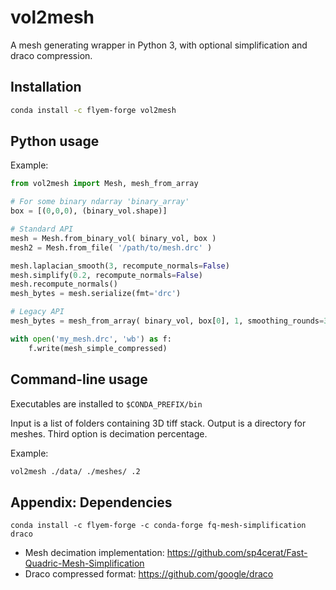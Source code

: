 # vol2mesh

A mesh generating wrapper in Python 3, with optional simplification and draco compression.

Installation
------------

```bash
conda install -c flyem-forge vol2mesh
```

Python usage
------------

Example:

```python
from vol2mesh import Mesh, mesh_from_array

# For some binary ndarray 'binary_array'
box = [(0,0,0), (binary_vol.shape)]

# Standard API
mesh = Mesh.from_binary_vol( binary_vol, box )
mesh2 = Mesh.from_file( '/path/to/mesh.drc' )

mesh.laplacian_smooth(3, recompute_normals=False)
mesh.simplify(0.2, recompute_normals=False)
mesh.recompute_normals()
mesh_bytes = mesh.serialize(fmt='drc')

# Legacy API
mesh_bytes = mesh_from_array( binary_vol, box[0], 1, smoothing_rounds=3, simplify_ratio=0.2, output_format='drc' )

with open('my_mesh.drc', 'wb') as f:
    f.write(mesh_simple_compressed)
```

Command-line usage
------------------

Executables are installed to `$CONDA_PREFIX/bin`

Input is a list of folders containing 3D tiff stack. Output is a directory for meshes. Third option is decimation percentage.

Example:

```bash
vol2mesh ./data/ ./meshes/ .2
```


Appendix: Dependencies
----------------------

```
conda install -c flyem-forge -c conda-forge fq-mesh-simplification draco
``` 

- Mesh decimation implementation: https://github.com/sp4cerat/Fast-Quadric-Mesh-Simplification
- Draco compressed format: https://github.com/google/draco
